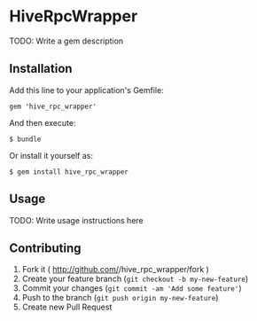 # HiveRpcWrapper

TODO: Write a gem description

## Installation

Add this line to your application's Gemfile:

    gem 'hive_rpc_wrapper'

And then execute:

    $ bundle

Or install it yourself as:

    $ gem install hive_rpc_wrapper

## Usage

TODO: Write usage instructions here

## Contributing

1. Fork it ( http://github.com/<my-github-username>/hive_rpc_wrapper/fork )
2. Create your feature branch (`git checkout -b my-new-feature`)
3. Commit your changes (`git commit -am 'Add some feature'`)
4. Push to the branch (`git push origin my-new-feature`)
5. Create new Pull Request
